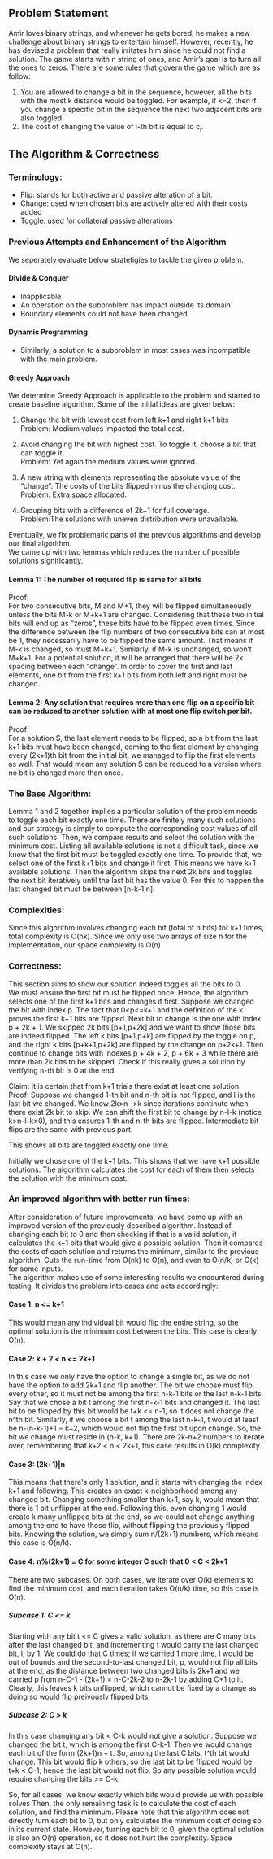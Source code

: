 ## Problem Statement

Amir loves binary strings, and whenever he gets bored, he makes a new challenge about binary strings to entertain himself. However, recently, he has devised a problem that really irritates him since he could not find a solution.
The game starts with n string of ones, and Amir’s goal is to turn all the ones to zeros. There are some rules that govern the game which are as follow:
1. You are allowed to change a bit in the sequence, however, all the bits with the most k distance would be toggled. For example, if k=2, then if you change a specific bit in the sequence the next two adjacent bits are also toggled.
2. The cost of changing the value of i-th bit is equal to c<sub>i</sub>.

## The Algorithm & Correctness


### Terminology: ###
* Flip: stands for both active and passive alteration of a bit.<br>
* Change: used when chosen bits are actively altered with their costs added <br>
* Toggle: used for collateral passive alterations <br>

### Previous Attempts and Enhancement of the Algorithm
We seperately evaluate below stratetigies to tackle the given problem. 
#### Divide & Conquer  
*  Inapplicable
*  An operation on the subproblem has impact outside its domain 
*  Boundary elements could not have been changed.
#### Dynamic Programming 
* Similarly, a solution to a subproblem in most cases was incompatible with the main problem. 
#### Greedy Approach
We determine Greedy Approach is applicable to the problem and started to create baseline algorithm. 
Some of the initial ideas are given below:
1. Change the bit with lowest cost from left k+1 and right k+1 bits  <br>
Problem: Medium values impacted the total cost. 

2. Avoid changing  the bit with highest cost.  To toggle it, choose a bit that can toggle it. <br>
Problem: Yet again the medium values were ignored.

3. A new string with elements representing the absolute value of the “change”: The costs of the bits flipped minus the changing cost. <br>
Problem: Extra space allocated. 

4. Grouping bits with a difference of 2k+1 for full coverage. <br>
Problem:The solutions with uneven distribution were unavailable.

 Eventually, we fix problematic parts of the previous algorithms and develop our final algorithm. 
 <br> We came up with two lemmas which reduces the number of possible solutions significantly.
    





#### Lemma 1: The number of required flip is same for all bits 
Proof: <br>
For two consecutive bits, M and M+1, they will be flipped simultaneously unless the bits M-k or M+k+1 are changed. Considering that these two initial bits will end up as “zeros”, these bits have to be flipped even times. Since the difference between the flip numbers of two consecutive bits can at most be 1, they necessarily have to be flipped the same amount. That means if M-k is changed, so must M+k+1. Similarly, if M-k is unchanged, so won’t M+k+1. For a potential solution, it will be arranged that there will be 2k spacing between each “change”. In order to cover the first and last elements, one bit from the first k+1 bits from both left and right must be changed. 

#### Lemma 2: Any solution that requires more than one flip on a specific bit can be reduced to another solution with at most one flip switch per bit. 
Proof: <br>
For a solution S, the last element needs to be flipped, so a bit from the last k+1 bits must have been changed, coming to the first element by changing every (2k+1)th bit from the initial bit, we managed to flip the first elements as well. That would mean any solution S can be reduced to a version where no bit is changed more than once. 

### The Base Algorithm: <br>
Lemma 1 and 2 together implies a particular solution of the problem needs to toggle each bit exactly one time.  There are finitely many such solutions and our strategy is simply to compute the corresponding cost values of all such solutions. Then, we compare results and select the solution with the minimum cost. Listing all available solutions is not a difficult task, since we know that the first bit must be toggled exactly one time. To provide that, we select one of the first k+1 bits and change it first. This means we have k+1 available solutions. Then the algorithm skips the next 2k bits and toggles the next bit iteratively until the last bit has the value 0. For this to happen the last changed bit must be between [n-k-1,n].

### Complexities:
Since this algorithm involves changing each bit (total of n bits) for k+1 times, total complexity is O(nk). Since we only use two arrays of size n for the implementation, our space complexity is O(n).

### Correctness: 
This section aims to show our solution indeed toggles all the bits to 0.<br>
We must ensure the first bit must be flipped once. Hence, the algorithm selects one of the first k+1 bits and changes it first. Suppose we changed the bit with index p. The fact that 0<p<=k+1 and the definition of the k proves the first k+1 bits are flipped. Next bit to change is the one with index   p + 2k + 1.
We skipped 2k bits [p+1,p+2k] and we want to show those bits are indeed flipped. The left k bits [p+1,p+k] are flipped by the toggle on p, and the right k bits [p+k+1,p+2k]  are flipped by the change on p+2k+1. Then continue to change bits with indexes  p + 4k + 2, p + 6k + 3 while there are more than 2k bits to be skipped. Check if this really gives a solution by verifying n-th bit is 0 at the end. <br>

Claim: It is certain that from k+1 trials there exist at least one solution. <br>
Proof: Suppose we changed 1-th bit and n-th bit is not flipped, and l is the last bit we changed. We know 2k>n-l>k since iterations continute when there exist 2k bit to skip. We can shift the first bit to change by n-l-k (notice k>n-l-k>0), and this ensures 1-th and n-th bits are flipped. Intermediate bit flips are the same with previous part.  

This shows all bits are toggled exactly one time.
<br>

Initially we chose one of the k+1 bits. This shows that we have k+1 possible solutions. The algorithm calculates the cost for each of them then selects the solution with the minimum cost.




### An improved algorithm with better run times: <br>
After consideration of future improvements, we have come up with an improved version of the previously described algorithm. Instead of changing each bit to 0 and then checking if that is a valid solution, it calculates the k+1 bits that would give a possible solution. Then it compares the costs of each solution and returns the minimum, similar to the previous algorithm. Cuts the run-time from O(nk) to O(n), and even to O(n/k) or O(k) for some inputs.<br>
The algorithm makes use of some interesting results we encountered during testing. It divides the problem into cases and acts accordingly:
#### Case 1: n <= k+1 <br>
This would mean any individual bit would flip the entire string, so the optimal solution is the minimum cost between the bits. This case is clearly O(n).<br>
#### Case 2: k + 2 < n <= 2k+1
In this case we only have the option to change a single bit, as we do not have the option to add 2k+1 and flip another. The bit we choose must flip every other, so it must not be among the first n-k-1 bits or the last n-k-1 bits. Say that we chose a bit t among the first n-k-1 bits and changed it. The last bit to be flipped by this bit would be t+k <= n-1, so it does not change the n^th bit. Similarly, if we choose a bit t among the last n-k-1, t would at least be n-(n-k-1)+1 = k+2, which would not flip the first bit upon change. So, the bit we change must reside in (n-k, k+1). There are 2k-n+2 numbers to iterate over, remembering that k+2 < n < 2k+1, this case results in O(k) complexity.
#### Case 3: (2k+1)|n 
This means that there's only 1 solution, and it starts with changing the index k+1 and following. This creates an exact k-neighborhood among any changed bit. Changing something smaller than k+1, say k, would mean that there is 1 bit unflipper at the end. Following this, even changing 1 would create k many unflipped bits at the end, so we could not change anything among the end to have those flip, without flipping the previously flipped bits. Knowing the solution, we simply sum n/(2k+1) numbers, which means this case is O(n/k).
#### Case 4: n%(2k+1) = C for some integer C such that 0 < C < 2k+1
There are two subcases. On both cases, we iterate over O(k) elements to find the minimum cost, and each iteration takes O(n/k) time, so this case is O(n).
##### Subcase 1: C <= k
Starting with any bit t <= C gives a valid solution, as there are C many bits after the last changed bit, and incrementing t would carry the last changed bit, l, by 1. We could do that C times; if we carried 1 more time, l would be out of bounds and the second-to-last changed bit, p,  would not flip all bits at the end, as the distance between two changed bits is 2k+1 and we carried p from n-C-1 - (2k+1) = n-C-2k-2 to n-2k-1 by adding C+1 to it. Clearly, this leaves k bits unflipped, which cannot be fixed by a change as doing so would flip preivously flipped bits. 
##### Subcase 2: C > k
In this case changing any bit < C-k would not give a solution. Suppose we changed the bit t, which is among the first C-k-1. Then we would change each bit of the form (2k+1)n + t. So, among the last C bits, t^th bit would change. This bit would flip k others, so the last bit to be flipped would be t+k < C-1, hence the last bit would not flip. So any possible solution would require changing the bits >= C-k. <br>

So, for all cases, we know exactly which bits would provide us with possible solves Then, the only remaining task is to calculate the cost of each solution, and find the minimum. Please note that this algorithm does not directly turn each bit to 0, but only calculates the minimum cost of doing so in its current state. However, turning each bit to 0, given the optimal solution is also an O(n) operation, so it does not hurt the complexity. Space complexity stays at O(n).
